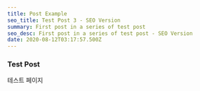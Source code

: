 ```yaml
---
title: Post Example
seo_title: Test Post 3 - SEO Version
summary: First post in a series of test post
seo_desc: First post in a series of test post - SEO Version
date: 2020-08-12T03:17:57.500Z
---
```


### Test Post

테스트 페이지
